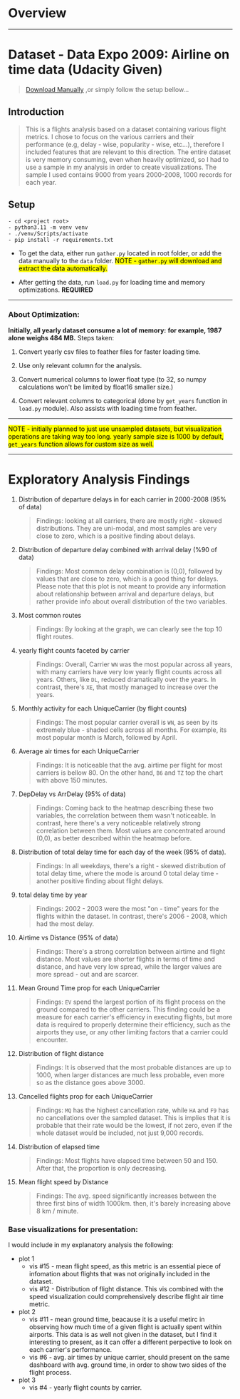 # Overview
___
# Dataset - Data Expo 2009: Airline on time data (Udacity Given)
> [Download Manually](https://dataverse.harvard.edu/dataset.xhtml?persistentId=doi:10.7910/DVN/HG7NV7)
,or simply follow the setup bellow...
## Introduction
> This is a flights analysis based 
on a dataset containing various 
flight metrics. I chose to focus 
on the various carriers and their 
performance 
(e.g, delay - wise, popularity - wise, 
etc...), therefore I included features 
that are relevant to this direction. The entire dataset is very memory consuming, even when heavily optimized, so I had to use a sample in my analysis in order to create visualizations. The sample I used contains 9000 from years 2000-2008, 1000 records for each year.

## Setup
    - cd <project root>
    - python3.11 -m venv venv
    - ./venv/Scripts/activate
    - pip install -r requirements.txt
- To get the data, either run `gather.py` located in root folder, 
or add the data manually to the `data` folder. <mark> NOTE - `gather.py` will download and extract the data automatically.</mark>

- After getting the data, 
run `load.py` for loading time and memory optimizations. **REQUIRED**
___
### About Optimization:
**Initially, all yearly dataset consume a lot of memory:**
**for example, 1987 alone weighs 484 MB.**
Steps taken:
1. Convert yearly csv files to feather files for faster loading time.

2. Use only relevant column for the analysis.

3. Convert numerical columns to lower float type (to 32, so numpy calculations won't be limited by float16 smaller size.)

4. Convert relevant columns to categorical (done by `get_years` function in `load.py` module). Also assists with loading time from feather.
___
<mark> NOTE - initially planned to just use unsampled datasets, but
visualization operations are taking way too long. yearly sample size is 1000 by default, 
`get_years` function allows for custom size as well.</mark> 

___

# Exploratory Analysis Findings
1. Distribution of departure delays in for each carrier in 2000-2008 (95% of data)
   > Findings: looking at all carriers, 
there are mostly right - skewed distributions. 
They are uni-modal, 
and most samples are very close to zero, 
which is a positive finding about delays.
2. Distribution of departure delay combined with arrival delay (%90 of data)
   > Findings: Most common delay combination is (0,0),
followed by values that are close to zero, 
which is a good thing for delays.
Please note that this plot is not meant 
to provide any information about relationship 
between arrival and departure delays, 
but rather provide info about overall 
distribution of the two variables.
3. Most common routes
   > Findings: By looking at the graph, 
we can clearly see the top 10 flight routes.
4. yearly flight counts faceted by carrier
   > Findings: Overall, Carrier `WN` was the most popular 
across all years, with many carriers have very 
low yearly flight counts across all years. 
Others, like `DL`, reduced dramatically over the years.
In contrast, there's `XE`, that mostly managed 
to increase over the years.
5. Monthly activity for each UniqueCarrier (by flight counts)
   > Findings: The most popular carrier overall is 
`WN`, as seen by its extremely blue - shaded 
cells across all months. For example, 
its most popular month is March, 
followed by April.
6. Average air times for each UniqueCarrier
   > Findings: It is noticeable that the avg. 
airtime per flight for most carriers is bellow 80. 
On the other hand, `B6` and `TZ` top the 
chart with above 150 minutes.
7. DepDelay vs ArrDelay (95% of data)
   > Findings: Coming back to the heatmap describing 
these two variables, the correlation between 
them wasn't noticeable. In contrast, 
here there's a very noticeable relatively strong 
correlation between them. Most values are 
concentrated around  (0,0), as better 
described within the heatmap before.
8. Distribution of total delay time for each day of the week (95% of data).</mark>
   > Findings: In all weekdays, 
there's a right - skewed distribution of total 
delay time, where the mode is around 0 total delay 
time - another positive finding 
about flight delays.
9. total delay time by year
    > Findings: 2002 - 2003 were the most 
"on - time" years for the flights within the dataset. 
In contrast, there's 2006 - 2008, 
which had the most delay.
10. Airtime vs Distance (95% of data)
    > Findings: There's a strong correlation between 
airtime and flight distance. 
Most values are shorter flights in terms of 
time and distance, and have very low spread, 
while the larger values are more spread - out 
and are scarcer.
11. Mean Ground Time prop for each UniqueCarrier
    > Findings: `EV` spend the largest portion of its 
flight process on the ground compared to the other carriers. 
This finding could be a measure for 
each carrier's efficiency in executing 
flights, but more data is required to 
properly determine their efficiency, 
such as the airports they use, 
or any other limiting factors that a carrier could encounter.
12. Distribution  of flight distance
    > Findings: It is observed that the most 
probable distances are up to 1000, 
when larger distances are much less probable, 
even more so as the distance goes above 3000.
13. Cancelled flights prop for each UniqueCarrier
    > Findings: `MQ` has the highest cancellation rate, 
while `HA` and `F9` has no cancellations over the 
sampled dataset. 
This is implies that it is probable that their rate 
would be the lowest, 
if not zero, even if the whole dataset would be included, 
not just 9,000 records.

14. Distribution of elapsed time
    > Findings: Most flights have elapsed time 
between 50 and 150. After that,
the proportion is only decreasing.
15. Mean flight speed by Distance
    > Findings: The avg. speed significantly increases 
between the three first bins of width 1000km. then, 
it's barely increasing above 8 km / minute.

### Base visualizations for presentation:
I would include in my explanatory analysis the following:
- plot 1
  - vis #15 - mean flight speed, as this metric is an essential piece of infomation about flights that was not originally included in the dataset.
  - vis #12 - Distribution of flight distance. This vis combined with the speed visualization could comprehensively describe flight air time metric.
- plot 2
  - vis #11 - mean ground time, beacause it is a useful metirc in observing how much time of a given flight is actually spent within airports. This data is as well not given in the dataset, but I find it interesting to present, as it can offer a different perpective to look on each carrier's performance.
  - vis #6 - avg. air times by unique carrier, should present on the same dashboard with avg. ground time, in order to show two sides of the flight process.
- plot 3
  - vis #4 - yearly flight counts by carrier.